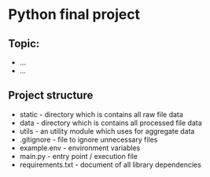 # Python final project

## Topic:

- ...
- ...

## Project structure

- static - directory which is contains all raw file data
- data - directory which is contains all processed file data
- utils - an utility module which uses for aggregate data
- .gitignore - file to ignore unnecessary files
- example.env - environment variables
- main.py - entry point / execution file
- requirements.txt - document of all library dependencies
